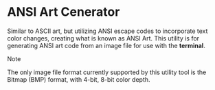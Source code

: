 # ANSI Art Cenerator
 
Similar to ASCII art, but utilizing ANSI escape codes to incorporate text color changes, creating what is known as ANSI Art.
This utility is for generating ANSI art code from an image file for use with the **terminal**.

> [!NOTE]
The only image file format currently supported by this utility tool is the Bitmap (BMP) format, with 4-bit, 8-bit color depth.
